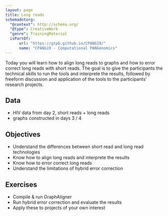 ```yaml
---
layout: page
title: Long reads
schemadotorg:
  "@context": http://schema.org/
  "@type": CreativeWork
  "genre": TrainingMaterial
  isPartOf:
      url: "https://gtpb.github.io/CPANG19/"
      name: "CPANG19 - Computational PANGenomics"
---
```


Today you will learn how to align long reads to graphs and how to error correct long reads with short reads. The goal is to give the participants the technical skills to run the tools and interprete the results, followed by freeform discussion and application of the tools to the participants' research projects.

## Data
- HIV data from day 2, short reads + long reads
- graphs constructed in days 3 / 4

## Objectives
- Understand the differences between short read and long read technologies
- Know how to align long reads and interprete the results
- Know how to error correct long reads
- Understand the limitations of hybrid error correction

## Exercises
- Compile & run GraphAligner
- Run hybrid error correction and evaluate the results
- Apply these to projects of your own interest
